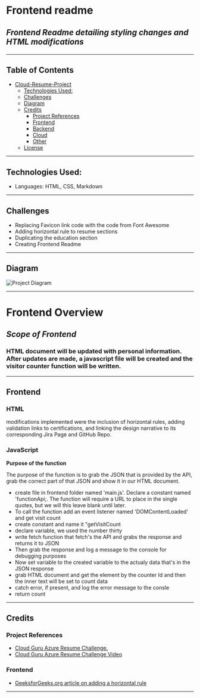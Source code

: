 # Frontend readme
## *Frontend Readme detailing styling changes and HTML modifications*<hr>

## Table of Contents 
- [Cloud-Resume-Project](#cloud-resume-project) 
  - [Technologies Used:](#technologies-used)
  - [Challenges](#challenges)
  - [Diagram](#diagram)
  - [Credits](#credits)
    - [Project References](#project-references)
    - [Frontend](#frontend)
    - [Backend](#backend)
    - [Cloud](#cloud)
    - [Other](#other)
  - [License](#license)

<hr>

## Technologies Used:
- Languages: HTML, CSS, Markdown

<hr>

## Challenges
- Replacing Favicon link code with the code from Font Awesome
- Adding horizontal rule to resume sections
- Duplicating the education section
- Creating Frontend Readme 
<hr>

## Diagram 
![Project Diagram](images/sitemap.png)<hr>

# Frontend Overview
## *Scope of Frontend*
### HTML document will be updated with personal information. After updates are made, a javascript file will be created and the visitor counter function will be written.  

<hr>

## Frontend
### HTML

modifications implemented were the inclusion of horizontal rules, adding validation links to certifications, and linking the design narrative to its corresponding Jira Page and GitHub Repo.

### JavaScript
  **Purpose of the function**

  The purpose of the function is to grab the JSON that is provided by the API, grab the correct part of that JSON and show it in our HTML document. 

- create file in frontend folder named 'main.js'. Declare a constant named 'functionApi;. The function will require a URL to place in the single quotes, but we will this leave blank until later.
- To call the function add an event listener named 'DOMContentLoaded' and get visit count
- create constant and name it "getVisitCount
- declare variable, we used the number thirty
- write fetch function that fetch's the API and grabs the response and returns it to JSON
- Then grab the response and log a message to the console for debugging purposes
- Now set variable to the created variable to the actualy data that's in the JSON response
- grab HTML document and get the element by the counter Id and then the inner text will be set to count data
- catch error, if present, and log the error message to the consle
- return count

<hr>

## Credits

### Project References

- <a href="https://github.com/madebygps/cgc-azure-resume">Cloud Guru Azure Resume Challenge.</a>
- <a href="https://www.youtube.com/watch?v=ieYrBWmkfno&t=281s">Cloud Guru Azure Resume Challenge Video</a>
  
### Frontend
- <a href="https://www.geeksforgeeks.org/html-hr-tag/">GeeksforGeeks.org article on adding a horizontal rule</a> 
<hr>